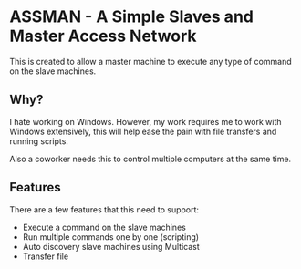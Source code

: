 # ASSMAN - A Simple Slaves and Master Access Network

This is created to allow a master machine to execute any type of command on the slave machines.

## Why?

I hate working on Windows. However, my work requires me to work with Windows extensively, this will help ease the pain with file transfers and running scripts.

Also a coworker needs this to control multiple computers at the same time.

## Features
There are a few features that this need to support:

- Execute a command on the slave machines
- Run multiple commands one by one (scripting)
- Auto discovery slave machines using Multicast
- Transfer file
